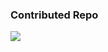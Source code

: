 ### Contributed Repo
![](https://github-contributor-stats.vercel.app/api?username=Aex5&limit=5&theme=dark&combine_all_yearly_contributions=true)
